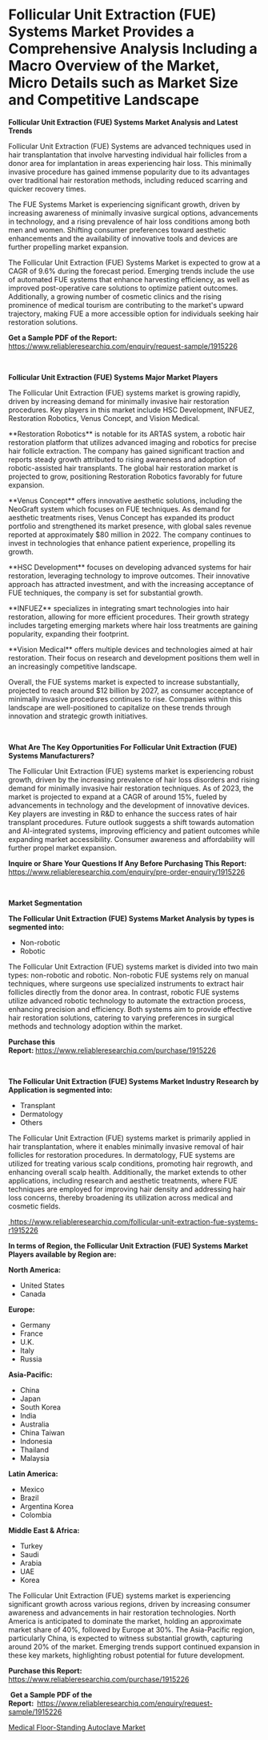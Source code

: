 <p><h1>Follicular Unit Extraction (FUE) Systems Market Provides a Comprehensive Analysis Including a Macro Overview of the Market, Micro Details such as Market Size and Competitive Landscape</h1></p><p><strong>Follicular Unit Extraction (FUE) Systems Market Analysis and Latest Trends</strong></p>
<p><p>Follicular Unit Extraction (FUE) Systems are advanced techniques used in hair transplantation that involve harvesting individual hair follicles from a donor area for implantation in areas experiencing hair loss. This minimally invasive procedure has gained immense popularity due to its advantages over traditional hair restoration methods, including reduced scarring and quicker recovery times. </p><p>The FUE Systems Market is experiencing significant growth, driven by increasing awareness of minimally invasive surgical options, advancements in technology, and a rising prevalence of hair loss conditions among both men and women. Shifting consumer preferences toward aesthetic enhancements and the availability of innovative tools and devices are further propelling market expansion. </p><p>The Follicular Unit Extraction (FUE) Systems Market is expected to grow at a CAGR of 9.6% during the forecast period. Emerging trends include the use of automated FUE systems that enhance harvesting efficiency, as well as improved post-operative care solutions to optimize patient outcomes. Additionally, a growing number of cosmetic clinics and the rising prominence of medical tourism are contributing to the market's upward trajectory, making FUE a more accessible option for individuals seeking hair restoration solutions.</p></p>
<p><strong>Get a Sample PDF of the Report:&nbsp;</strong> <a href="https://www.reliableresearchiq.com/enquiry/request-sample/1915226?utm_campaign=3048&utm_medium=2&utm_source=Github&utm_content=ia&utm_term=05032025&utm_id=follicular-unit-extraction-fue-systems">https://www.reliableresearchiq.com/enquiry/request-sample/1915226</a></p>
<p>&nbsp;</p>
<p><strong>Follicular Unit Extraction (FUE) Systems Major Market Players</strong></p>
<p><p>The Follicular Unit Extraction (FUE) systems market is growing rapidly, driven by increasing demand for minimally invasive hair restoration procedures. Key players in this market include HSC Development, INFUEZ, Restoration Robotics, Venus Concept, and Vision Medical.</p><p>**Restoration Robotics** is notable for its ARTAS system, a robotic hair restoration platform that utilizes advanced imaging and robotics for precise hair follicle extraction. The company has gained significant traction and reports steady growth attributed to rising awareness and adoption of robotic-assisted hair transplants. The global hair restoration market is projected to grow, positioning Restoration Robotics favorably for future expansion.</p><p>**Venus Concept** offers innovative aesthetic solutions, including the NeoGraft system which focuses on FUE techniques. As demand for aesthetic treatments rises, Venus Concept has expanded its product portfolio and strengthened its market presence, with global sales revenue reported at approximately $80 million in 2022. The company continues to invest in technologies that enhance patient experience, propelling its growth.</p><p>**HSC Development** focuses on developing advanced systems for hair restoration, leveraging technology to improve outcomes. Their innovative approach has attracted investment, and with the increasing acceptance of FUE techniques, the company is set for substantial growth.</p><p>**INFUEZ** specializes in integrating smart technologies into hair restoration, allowing for more efficient procedures. Their growth strategy includes targeting emerging markets where hair loss treatments are gaining popularity, expanding their footprint.</p><p>**Vision Medical** offers multiple devices and technologies aimed at hair restoration. Their focus on research and development positions them well in an increasingly competitive landscape.</p><p>Overall, the FUE systems market is expected to increase substantially, projected to reach around $12 billion by 2027, as consumer acceptance of minimally invasive procedures continues to rise. Companies within this landscape are well-positioned to capitalize on these trends through innovation and strategic growth initiatives.</p></p>
<p>&nbsp;</p>
<p><strong>What Are The Key Opportunities For Follicular Unit Extraction (FUE) Systems Manufacturers?</strong></p>
<p><p>The Follicular Unit Extraction (FUE) systems market is experiencing robust growth, driven by the increasing prevalence of hair loss disorders and rising demand for minimally invasive hair restoration techniques. As of 2023, the market is projected to expand at a CAGR of around 15%, fueled by advancements in technology and the development of innovative devices. Key players are investing in R&D to enhance the success rates of hair transplant procedures. Future outlook suggests a shift towards automation and AI-integrated systems, improving efficiency and patient outcomes while expanding market accessibility. Consumer awareness and affordability will further propel market expansion.</p></p>
<p><strong>Inquire or Share Your Questions If Any Before Purchasing This Report:</strong> <a href="https://www.reliableresearchiq.com/enquiry/pre-order-enquiry/1915226?utm_campaign=3048&utm_medium=2&utm_source=Github&utm_content=ia&utm_term=05032025&utm_id=follicular-unit-extraction-fue-systems">https://www.reliableresearchiq.com/enquiry/pre-order-enquiry/1915226</a></p>
<p>&nbsp;</p>
<p><strong>Market Segmentation</strong></p>
<p><strong>The Follicular Unit Extraction (FUE) Systems Market Analysis by types is segmented into:</strong></p>
<p><ul><li>Non-robotic</li><li>Robotic</li></ul></p>
<p><p>The Follicular Unit Extraction (FUE) systems market is divided into two main types: non-robotic and robotic. Non-robotic FUE systems rely on manual techniques, where surgeons use specialized instruments to extract hair follicles directly from the donor area. In contrast, robotic FUE systems utilize advanced robotic technology to automate the extraction process, enhancing precision and efficiency. Both systems aim to provide effective hair restoration solutions, catering to varying preferences in surgical methods and technology adoption within the market.</p></p>
<p><strong>Purchase this Report:&nbsp;</strong><a href="https://www.reliableresearchiq.com/purchase/1915226?utm_campaign=3048&utm_medium=2&utm_source=Github&utm_content=ia&utm_term=05032025&utm_id=follicular-unit-extraction-fue-systems">https://www.reliableresearchiq.com/purchase/1915226</a></p>
<p>&nbsp;</p>
<p><strong>The Follicular Unit Extraction (FUE) Systems Market Industry Research by Application is segmented into:</strong></p>
<p><ul><li>Transplant</li><li>Dermatology</li><li>Others</li></ul></p>
<p><p>The Follicular Unit Extraction (FUE) systems market is primarily applied in hair transplantation, where it enables minimally invasive removal of hair follicles for restoration procedures. In dermatology, FUE systems are utilized for treating various scalp conditions, promoting hair regrowth, and enhancing overall scalp health. Additionally, the market extends to other applications, including research and aesthetic treatments, where FUE techniques are employed for improving hair density and addressing hair loss concerns, thereby broadening its utilization across medical and cosmetic fields.</p></p>
<p><a href="https://www.reliableresearchiq.com/follicular-unit-extraction-fue-systems-r1915226?utm_campaign=3048&utm_medium=2&utm_source=Github&utm_content=ia&utm_term=05032025&utm_id=follicular-unit-extraction-fue-systems">&nbsp;https://www.reliableresearchiq.com/follicular-unit-extraction-fue-systems-r1915226</a></p>
<p><strong>In terms of Region, the Follicular Unit Extraction (FUE) Systems Market Players available by Region are:</strong></p>
<p>
    <p> <strong> North America: </strong>
        <ul>
            <li>United States</li>
            <li>Canada</li>
        </ul>
        </p> 
    <p> <strong> Europe: </strong>
        <ul>
            <li>Germany</li>
            <li>France</li>
            <li>U.K.</li>
            <li>Italy</li>
            <li>Russia</li>
        </ul>
        </p> 
    <p> <strong> Asia-Pacific: </strong>
        <ul>
            <li>China</li>
            <li>Japan</li>
            <li>South Korea</li>
            <li>India</li>
            <li>Australia</li>
            <li>China Taiwan</li>
            <li>Indonesia</li>
            <li>Thailand</li>
            <li>Malaysia</li>
        </ul>
        </p> 
    <p> <strong> Latin America: </strong>
        <ul>
            <li>Mexico</li>
            <li>Brazil</li>
            <li>Argentina Korea</li>
            <li>Colombia</li>
        </ul>
        </p> 
    <p> <strong> Middle East & Africa: </strong>
        <ul>
            <li>Turkey</li>
            <li>Saudi</li>
            <li>Arabia</li>
            <li>UAE</li>
            <li>Korea</li>
        </ul>
    </p>
    </p>
<p><p>The Follicular Unit Extraction (FUE) systems market is experiencing significant growth across various regions, driven by increasing consumer awareness and advancements in hair restoration technologies. North America is anticipated to dominate the market, holding an approximate market share of 40%, followed by Europe at 30%. The Asia-Pacific region, particularly China, is expected to witness substantial growth, capturing around 20% of the market. Emerging trends support continued expansion in these key markets, highlighting robust potential for future development.</p></p>
<p><strong>Purchase this Report: </strong><a href="https://www.reliableresearchiq.com/purchase/1915226?utm_campaign=3048&utm_medium=2&utm_source=Github&utm_content=ia&utm_term=05032025&utm_id=follicular-unit-extraction-fue-systems">https://www.reliableresearchiq.com/purchase/1915226</a></p>
<p>&nbsp;<strong>Get a Sample PDF of the Report:&nbsp;&nbsp;</strong><a href="https://www.reliableresearchiq.com/enquiry/request-sample/1915226?utm_campaign=3048&utm_medium=2&utm_source=Github&utm_content=ia&utm_term=05032025&utm_id=follicular-unit-extraction-fue-systems">https://www.reliableresearchiq.com/enquiry/request-sample/1915226</a></p>
<p><strong></strong></p>
<p><p><a href="https://github.com/carylgrinko/Market-Research-Report-List-1/blob/main/medical-floor-standing-autoclave-market.md?utm_campaign=3048&utm_medium=2&utm_source=Github&utm_content=ia&utm_term=05032025&utm_id=follicular-unit-extraction-fue-systems">Medical Floor-Standing Autoclave Market</a></p></p>